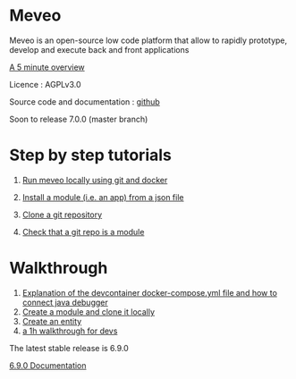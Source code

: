 Meveo
=====

Meveo is an open-source low code platform that allow to rapidly prototype, develop and execute back and front applications

[A 5 minute overview](https://vimeo.com/665033310)

Licence : AGPLv3.0

Source code and documentation : [github](https://github.com/meveo-org/meveo)

Soon to release 7.0.0 (master branch)


# Step by step tutorials

1. [Run meveo locally using git and docker](https://vimeo.com/665446095)

2. [Install a module (i.e. an app) from a json file](https://vimeo.com/664075926)

3. [Clone a git repository](https://vimeo.com/665855636)

4. [Check that a git repo is a module](https://vimeo.com/665865222)


# Walkthrough

1. [Explanation of the devcontainer docker-compose.yml file and how to connect java debugger](https://vimeo.com/666383655)
2. [Create a module and clone it locally](https://vimeo.com/666386623)
3. [Create an entity](https://vimeo.com/666389236)
4. [a 1h walkthrough for devs](https://vimeo.com/665033310)


The latest stable release is 6.9.0

[6.9.0 Documentation](6.9)


